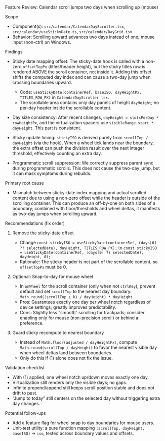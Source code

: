 Feature Review: Calendar scroll jumps two days when scrolling up (mouse)

Scope
- Component(s): `src/calendar/CalendarDayScroller.tsx`, `src/calendar/useStickyDate.ts`, `src/calendar/DayGrid.tsx`
- Behavior: Scrolling upward advances two days instead of one; mouse input (non-ctrl) on Windows.

Findings
- Sticky date mapping offset: The sticky-date hook is called with a non-zero `offsetTopPx` (titles/header height), but the sticky titles row is rendered ABOVE the scroll container, not inside it. Adding this offset shifts the computed day index and can cause a two-day jump when crossing boundaries upward.
  - Code: `useStickyDate(containerRef, baseISO, dayHeightPx, TITLES_ROW_PX)` in `CalendarDayScroller.tsx`.
  - The scrollable area contains only day panels of height `dayHeight`; no per-day header inside the scrollable content.

- Day size consistency: After recent changes, `dayHeight = slotsPerDay * rowHeightPx`, and the virtualization spacers use `visibleRange.start * dayHeight`. This part is consistent.

- Sticky update timing: `stickyISO` is derived purely from `scrollTop / dayHeight` (via the hook). When a wheel tick lands near the boundary, the extra offset can push the division result over the next integer threshold, effectively counting an extra day.

- Programmatic scroll suppression: We correctly suppress parent sync during programmatic scrolls. This does not cause the two-day jump, but it can mask symptoms during rebuilds.

Primary root cause
- Mismatch between sticky-date index mapping and actual scrolled content due to using a non-zero offset while the header is outside of the scrolling container. This can produce an off-by-one on both sides of a boundary; combined with floor/thresholds and wheel deltas, it manifests as two-day jumps when scrolling upward.

Recommendations (fix order)
1) Remove the sticky-date offset
   - Change `const stickyISO = useStickyDate(containerRef, (days[0] ?? selectedDate), dayHeight, TITLES_ROW_PX);`
     to `const stickyISO = useStickyDate(containerRef, (days[0] ?? selectedDate), dayHeight, 0);`
   - Rationale: The sticky header is not part of the scrollable content, so `offsetTopPx` must be 0.

2) Optional: Snap-to-day for mouse wheel
   - In `onWheel` for the scroll container (only when not `ctrlKey`), prevent default and set `scrollTop` to the nearest day boundary: `Math.round((scrollTop ± k) / dayHeight) * dayHeight`.
   - Pros: Guarantees exactly one day per wheel notch regardless of device settings; greatly improves predictability.
   - Cons: Slightly less “smooth” scrolling for trackpads; consider enabling only for mouse (non-precision scroll) or behind a preference.

3) Guard sticky recompute to nearest boundary
   - Instead of `Math.floor(adjusted / dayHeightPx)`, compute `Math.round(scrollTop / dayHeight)` to favor the nearest visible day when wheel deltas land between boundaries.
   - Only do this if (1) alone does not fix the issue.

Validation checklist
- With (1) applied, one wheel notch up/down moves exactly one day.
- Virtualization still renders only the visible days; no gaps.
- Infinite prepend/append still keeps scroll position stable and does not drift to past.
- “Jump to today” still centers on the selected day without triggering extra day changes.

Potential follow-ups
- Add a feature flag for wheel snap to day boundaries for mouse users.
- Unit-test utility: a pure function mapping `(scrollTop, dayHeight, baseISO)` → `iso`, tested across boundary values and offsets.


